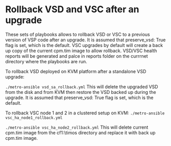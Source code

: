 # Rollback VSD and VSC after an upgrade

These sets of playbooks allows to rollback VSD or VSC to a previous version of VSP code after an upgrade. It is assumed that preserve_vsd: True flag is set, which is the default. VSC upgrades by default will
create a back up copy of the current cpm.tim image to allow rollback. VSD/VSC health reports will be generated and palce in reports folder on the currrnet directory where the playbooks are run.


To rollback VSD deployed on KVM platform after a standalone VSD upgrade:

`./metro-ansible vsd_sa_rollback.yml`
This will delete the upgraded VSD from the disk and from KVM then restore the VSD backed up during the upgrade. It is assumed that preserve_vsd: True flag is set, which is the default.

To rollback VSC node 1 and 2 in a clustered setup on KVM:
`./metro-ansible vsc_ha_node1_rollback.yml`

`./metro-ansible vsc_ha_node2_rollback.yml`
This will delete current cpm.tim image from the cf1:\timos directory and replace it with back up cpm.tim image.

